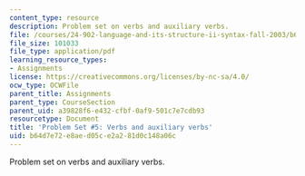 ```yaml
---
content_type: resource
description: Problem set on verbs and auxiliary verbs.
file: /courses/24-902-language-and-its-structure-ii-syntax-fall-2003/b64d7e72e8aed05ce2a281d0c148a06c_ps_5_sol.pdf
file_size: 101033
file_type: application/pdf
learning_resource_types:
- Assignments
license: https://creativecommons.org/licenses/by-nc-sa/4.0/
ocw_type: OCWFile
parent_title: Assignments
parent_type: CourseSection
parent_uid: a39828f6-e432-cfbf-0af9-501c7e7cdb93
resourcetype: Document
title: 'Problem Set #5: Verbs and auxiliary verbs'
uid: b64d7e72-e8ae-d05c-e2a2-81d0c148a06c
---
```

Problem set on verbs and auxiliary verbs.